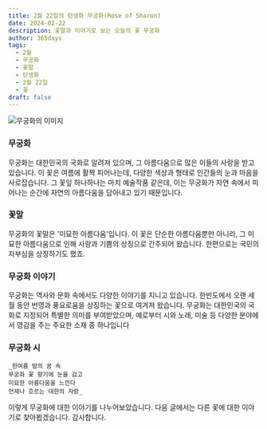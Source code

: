 ```yaml
---
title: 2월 22일의 탄생화 무궁화(Rose of Sharon)
date: 2024-02-22
description: 꽃말과 이야기로 보는 오늘의 꽃 무궁화
author: 365days
tags:
  - 2월
  - 무궁화
  - 꽃말
  - 탄생화
  - 2월 22일
  - 꽃
draft: false
---
```


![무궁화의 이미지](https://cdn.pixabay.com/photo/2019/07/16/14/50/rose-of-sharon-4342080_640.jpg#center)


### 무궁화
무궁화는 대한민국의 국화로 알려져 있으며, 그 아름다움으로 많은 이들의 사랑을 받고 있습니다. 이 꽃은 여름에 활짝 피어나는데, 다양한 색상과 형태로 인간들의 눈과 마음을 사로잡습니다. 그 꽃잎 하나하나는 마치 예술작품 같은데, 이는 무궁화가 자연 속에서 피어나는 순간에 자연의 아름다움을 담아내고 있기 때문입니다.

### 꽃말
무궁화의 꽃말은 '미묘한 아름다움'입니다. 이 꽃은 단순한 아름다움뿐만 아니라, 그 미묘한 아름다움으로 인해 사랑과 기쁨의 상징으로 간주되어 왔습니다. 한편으로는 국민의 자부심을 상징하기도 했죠.

### 무궁화 이야기
무궁화는 역사와 문화 속에서도 다양한 이야기를 지니고 있습니다. 한반도에서 오랜 세월 동안 번영과 풍요로움을 상징하는 꽃으로 여겨져 왔습니다. 무궁화는 대한민국의 국화로 지정되어 특별한 의미를 부여받았으며, 예로부터 시와 노래, 미술 등 다양한 분야에서 영감을 주는 주요한 소재 중 하나입니다

### 무궁화 시
	_한여름 밤의 꿈 속  
	무궁화 꽃 향기에 눈을 감고  
	미묘한 아름다움을 느낀다  
	언제나 흐르는 대한의 자랑_

이렇게 무궁화에 대한 이야기를 나누어보았습니다. 다음 글에서는 다른 꽃에 대한 이야기로 찾아뵙겠습니다. 감사합니다.